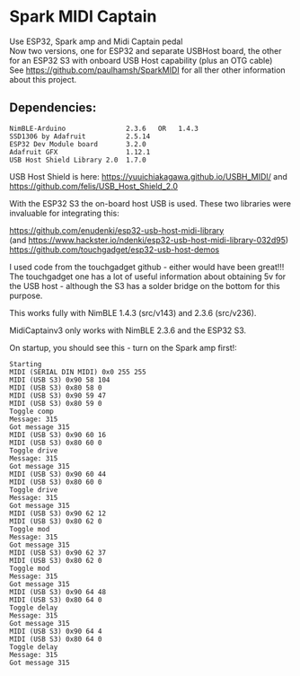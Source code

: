 # Spark MIDI Captain

Use ESP32, Spark amp and Midi Captain pedal       
Now two versions, one for ESP32 and separate USBHost board, the other for an ESP32 S3 with onboard USB Host capability (plus an OTG cable)     
See https://github.com/paulhamsh/SparkMIDI for all ther other information about this project.   
    
## Dependencies:

```
NimBLE-Arduino               2.3.6   OR   1.4.3                     
SSD1306 by Adafruit          2.5.14     
ESP32 Dev Module board       3.2.0   
Adafruit GFX                 1.12.1
USB Host Shield Library 2.0  1.7.0   
```

USB Host Shield is here: https://yuuichiakagawa.github.io/USBH_MIDI/  and  https://github.com/felis/USB_Host_Shield_2.0        

With the ESP32 S3 the on-board host USB is used. These two libraries were invaluable for integrating this:

https://github.com/enudenki/esp32-usb-host-midi-library   
(and https://www.hackster.io/ndenki/esp32-usb-host-midi-library-032d95)  
https://github.com/touchgadget/esp32-usb-host-demos    

I used code from the touchgadget github - either would have been great!!!   
The touchgadget one has a lot of useful information about obtaining 5v for the USB host - although the S3 has a solder bridge on the bottom for this purpose.    



This works fully with NimBLE 1.4.3 (src/v143) and 2.3.6 (src/v236).    

MidiCaptainv3 only works with NimBLE 2.3.6 and the ESP32 S3.
  

On startup, you should see this - turn on the Spark amp first!:     

```
Starting
MIDI (SERIAL DIN MIDI) 0x0 255 255
MIDI (USB S3) 0x90 58 104
MIDI (USB S3) 0x80 58 0
MIDI (USB S3) 0x90 59 47
MIDI (USB S3) 0x80 59 0
Toggle comp
Message: 315
Got message 315
MIDI (USB S3) 0x90 60 16
MIDI (USB S3) 0x80 60 0
Toggle drive
Message: 315
Got message 315
MIDI (USB S3) 0x90 60 44
MIDI (USB S3) 0x80 60 0
Toggle drive
Message: 315
Got message 315
MIDI (USB S3) 0x90 62 12
MIDI (USB S3) 0x80 62 0
Toggle mod
Message: 315
Got message 315
MIDI (USB S3) 0x90 62 37
MIDI (USB S3) 0x80 62 0
Toggle mod
Message: 315
Got message 315
MIDI (USB S3) 0x90 64 48
MIDI (USB S3) 0x80 64 0
Toggle delay
Message: 315
Got message 315
MIDI (USB S3) 0x90 64 4
MIDI (USB S3) 0x80 64 0
Toggle delay
Message: 315
Got message 315
```













